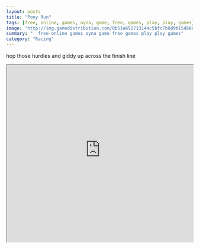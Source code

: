 ```yaml
---
layout: posts
title: "Pony Run"
tags: [free, online, games, oyna, game, free, games, play, play, games]
image: "http://img.gamedistribution.com/8b51a652713144c5bfc7b8d9b154568c.jpg"
summary: "  free online games oyna game free games play play games"
category: "Racing"
---
```


hop those hurdles and giddy up across the finish line

<iframe width="100%" height="480px;" src="http://flash.gamedistribution.com?game=8b51a652713144c5bfc7b8d9b154568c"></iframe>